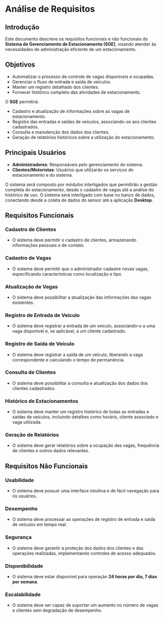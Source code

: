 # Análise de Requisitos

## Introdução

Este documento descreve os requisitos funcionais e não funcionais do **Sistema de Gerenciamento de Estacionamento (SGE)**, visando atender às necessidades de administração eficiente de um estacionamento.

## Objetivos

- Automatizar o processo de controle de vagas disponíveis e ocupadas.
- Gerenciar o fluxo de entrada e saída de veículos.
- Manter um registro detalhado dos clientes.
- Fornecer histórico completo das atividades de estacionamento.

O **SGE** permitirá:

- Cadastro e atualização de informações sobre as vagas de estacionamento.
- Registro das entradas e saídas de veículos, associando-os aos clientes cadastrados.
- Consulta e manutenção dos dados dos clientes.
- Geração de relatórios históricos sobre a utilização do estacionamento.

## Principais Usuários

- **Administradores**: Responsáveis pelo gerenciamento do sistema.
- **Clientes/Motoristas**: Usuários que utilizarão os serviços do estacionamento e do sistema.

O sistema será composto por módulos interligados que permitirão a gestão completa do estacionamento, desde o cadastro de vagas até a análise do histórico de uso. O sistema será interligado com base no banco de dados, conectando desde a coleta de dados do sensor até a aplicação **Desktop**.

## Requisitos Funcionais

### Cadastro de Clientes
- O sistema deve permitir o cadastro de clientes, armazenando informações pessoais e de contato.

### Cadastro de Vagas
- O sistema deve permitir que o administrador cadastre novas vagas, especificando características como localização e tipo.

### Atualização de Vagas
- O sistema deve possibilitar a atualização das informações das vagas existentes.

### Registro de Entrada de Veículo
- O sistema deve registrar a entrada de um veículo, associando-o a uma vaga disponível e, se aplicável, a um cliente cadastrado.

### Registro de Saída de Veículo
- O sistema deve registrar a saída de um veículo, liberando a vaga correspondente e calculando o tempo de permanência.

### Consulta de Clientes
- O sistema deve possibilitar a consulta e atualização dos dados dos clientes cadastrados.

### Histórico de Estacionamentos
- O sistema deve manter um registro histórico de todas as entradas e saídas de veículos, incluindo detalhes como horário, cliente associado e vaga utilizada.

### Geração de Relatórios
- O sistema deve gerar relatórios sobre a ocupação das vagas, frequência de clientes e outros dados relevantes.

## Requisitos Não Funcionais

### Usabilidade
- O sistema deve possuir uma interface intuitiva e de fácil navegação para os usuários.

### Desempenho
- O sistema deve processar as operações de registro de entrada e saída de veículos em tempo real.

### Segurança
- O sistema deve garantir a proteção dos dados dos clientes e das operações realizadas, implementando controles de acesso adequados.

### Disponibilidade
- O sistema deve estar disponível para operação **24 horas por dia, 7 dias por semana**.

### Escalabilidade
- O sistema deve ser capaz de suportar um aumento no número de vagas e clientes sem degradação de desempenho.
